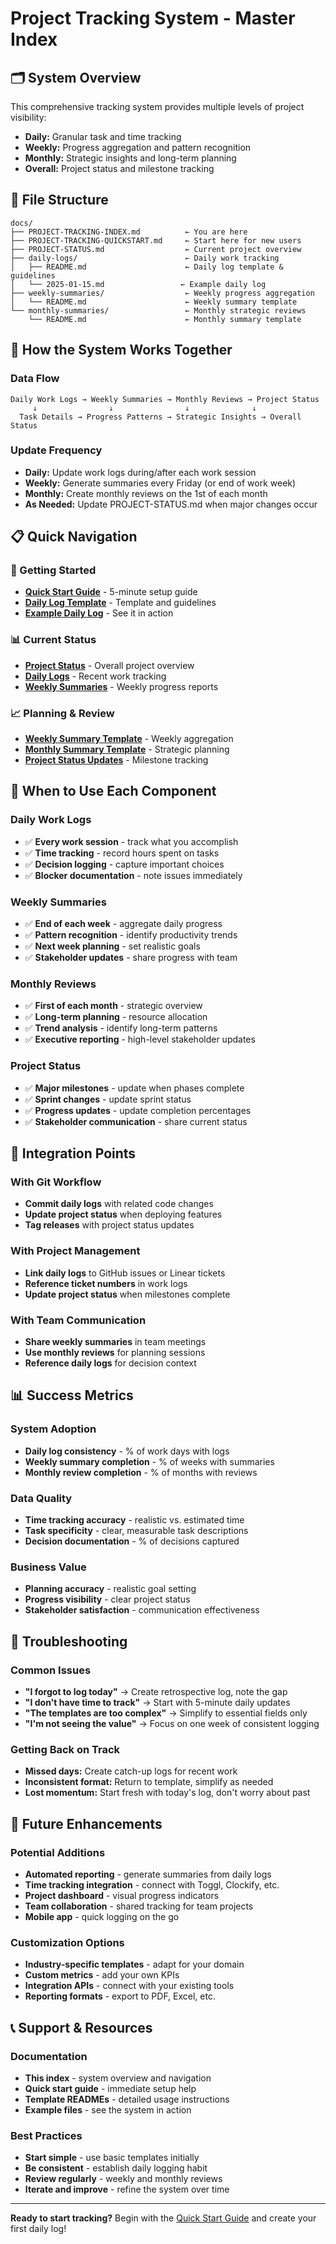 # Project Tracking System - Master Index

## 🗂️ System Overview

This comprehensive tracking system provides multiple levels of project visibility:
- **Daily:** Granular task and time tracking
- **Weekly:** Progress aggregation and pattern recognition
- **Monthly:** Strategic insights and long-term planning
- **Overall:** Project status and milestone tracking

## 📁 File Structure

```
docs/
├── PROJECT-TRACKING-INDEX.md          ← You are here
├── PROJECT-TRACKING-QUICKSTART.md     ← Start here for new users
├── PROJECT-STATUS.md                  ← Current project overview
├── daily-logs/                        ← Daily work tracking
│   ├── README.md                      ← Daily log template & guidelines
│   └── 2025-01-15.md                 ← Example daily log
├── weekly-summaries/                  ← Weekly progress aggregation
│   └── README.md                      ← Weekly summary template
└── monthly-summaries/                 ← Monthly strategic reviews
    └── README.md                      ← Monthly summary template
```

## 🔄 How the System Works Together

### Data Flow
```
Daily Work Logs → Weekly Summaries → Monthly Reviews → Project Status
     ↓                ↓                ↓              ↓
  Task Details → Progress Patterns → Strategic Insights → Overall Status
```

### Update Frequency
- **Daily:** Update work logs during/after each work session
- **Weekly:** Generate summaries every Friday (or end of work week)
- **Monthly:** Create monthly reviews on the 1st of each month
- **As Needed:** Update PROJECT-STATUS.md when major changes occur

## 📋 Quick Navigation

### 🚀 Getting Started
- **[Quick Start Guide](PROJECT-TRACKING-QUICKSTART.md)** - 5-minute setup guide
- **[Daily Log Template](daily-logs/README.md)** - Template and guidelines
- **[Example Daily Log](daily-logs/2025-01-15.md)** - See it in action

### 📊 Current Status
- **[Project Status](PROJECT-STATUS.md)** - Overall project overview
- **[Daily Logs](daily-logs/)** - Recent work tracking
- **[Weekly Summaries](weekly-summaries/)** - Weekly progress reports

### 📈 Planning & Review
- **[Weekly Summary Template](weekly-summaries/README.md)** - Weekly aggregation
- **[Monthly Summary Template](monthly-summaries/README.md)** - Strategic planning
- **[Project Status Updates](PROJECT-STATUS.md)** - Milestone tracking

## 🎯 When to Use Each Component

### Daily Work Logs
- ✅ **Every work session** - track what you accomplish
- ✅ **Time tracking** - record hours spent on tasks
- ✅ **Decision logging** - capture important choices
- ✅ **Blocker documentation** - note issues immediately

### Weekly Summaries
- ✅ **End of each week** - aggregate daily progress
- ✅ **Pattern recognition** - identify productivity trends
- ✅ **Next week planning** - set realistic goals
- ✅ **Stakeholder updates** - share progress with team

### Monthly Reviews
- ✅ **First of each month** - strategic overview
- ✅ **Long-term planning** - resource allocation
- ✅ **Trend analysis** - identify long-term patterns
- ✅ **Executive reporting** - high-level stakeholder updates

### Project Status
- ✅ **Major milestones** - update when phases complete
- ✅ **Sprint changes** - update sprint status
- ✅ **Progress updates** - update completion percentages
- ✅ **Stakeholder communication** - share current status

## 🔧 Integration Points

### With Git Workflow
- **Commit daily logs** with related code changes
- **Update project status** when deploying features
- **Tag releases** with project status updates

### With Project Management
- **Link daily logs** to GitHub issues or Linear tickets
- **Reference ticket numbers** in work logs
- **Update project status** when milestones complete

### With Team Communication
- **Share weekly summaries** in team meetings
- **Use monthly reviews** for planning sessions
- **Reference daily logs** for decision context

## 📊 Success Metrics

### System Adoption
- **Daily log consistency** - % of work days with logs
- **Weekly summary completion** - % of weeks with summaries
- **Monthly review completion** - % of months with reviews

### Data Quality
- **Time tracking accuracy** - realistic vs. estimated time
- **Task specificity** - clear, measurable task descriptions
- **Decision documentation** - % of decisions captured

### Business Value
- **Planning accuracy** - realistic goal setting
- **Progress visibility** - clear project status
- **Stakeholder satisfaction** - communication effectiveness

## 🚨 Troubleshooting

### Common Issues
- **"I forgot to log today"** → Create retrospective log, note the gap
- **"I don't have time to track"** → Start with 5-minute daily updates
- **"The templates are too complex"** → Simplify to essential fields only
- **"I'm not seeing the value"** → Focus on one week of consistent logging

### Getting Back on Track
- **Missed days:** Create catch-up logs for recent work
- **Inconsistent format:** Return to template, simplify as needed
- **Lost momentum:** Start fresh with today's log, don't worry about past

## 🔮 Future Enhancements

### Potential Additions
- **Automated reporting** - generate summaries from daily logs
- **Time tracking integration** - connect with Toggl, Clockify, etc.
- **Project dashboard** - visual progress indicators
- **Team collaboration** - shared tracking for team projects
- **Mobile app** - quick logging on the go

### Customization Options
- **Industry-specific templates** - adapt for your domain
- **Custom metrics** - add your own KPIs
- **Integration APIs** - connect with your existing tools
- **Reporting formats** - export to PDF, Excel, etc.

## 📞 Support & Resources

### Documentation
- **This index** - system overview and navigation
- **Quick start guide** - immediate setup help
- **Template READMEs** - detailed usage instructions
- **Example files** - see the system in action

### Best Practices
- **Start simple** - use basic templates initially
- **Be consistent** - establish daily logging habit
- **Review regularly** - weekly and monthly reviews
- **Iterate and improve** - refine the system over time

---

**Ready to start tracking?** Begin with the [Quick Start Guide](PROJECT-TRACKING-QUICKSTART.md) and create your first daily log!
